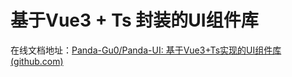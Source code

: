 # 基于Vue3 + Ts 封装的UI组件库

在线文档地址：[Panda-Gu0/Panda-UI: 基于Vue3+Ts实现的UI组件库 (github.com)](https://github.com/Panda-Gu0/Panda-UI)